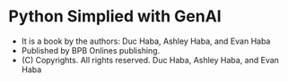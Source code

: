 # Python Simplied with GenAI

- It is a book by the authors: Duc Haba, Ashley Haba, and Evan Haba
- Published by BPB Onlines publishing.
- (C) Copyrights. All rights reserved. Duc Haba, Ashley Haba, and Evan Haba

